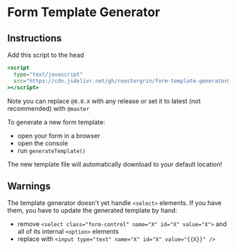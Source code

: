 # Form Template Generator

## Instructions

Add this script to the head

```jsx
<script
  type="text/javascript"
  src="https://cdn.jsdelivr.net/gh/roostergrin/form-template-generator@0.0.3/form-template-generator.js"
></script>
```

Note you can replace `@0.0.X` with any release or set it to latest (not recommended) with `@master`

To generate a new form template:

- open your form in a browser
- open the console
- run `generateTemplate()`

The new template file will automatically download to your default location!

## Warnings

The template generator doesn't yet handle `<select>` elements. If you have them, you have to update the generated template by hand:

- remove `<select class="form-control" name="X" id="X" value="X">` and all of its internal `<option>` elements
- replace with `<input type="text" name="X" id="X" value="{{X}}" />`